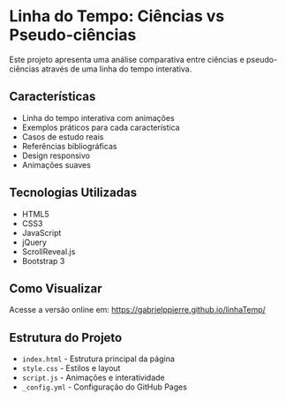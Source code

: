 # Linha do Tempo: Ciências vs Pseudo-ciências

Este projeto apresenta uma análise comparativa entre ciências e pseudo-ciências através de uma linha do tempo interativa.

## Características

- Linha do tempo interativa com animações
- Exemplos práticos para cada característica
- Casos de estudo reais
- Referências bibliográficas
- Design responsivo
- Animações suaves

## Tecnologias Utilizadas

- HTML5
- CSS3
- JavaScript
- jQuery
- ScrollReveal.js
- Bootstrap 3

## Como Visualizar

Acesse a versão online em: https://gabrielppierre.github.io/linhaTemp/

## Estrutura do Projeto

- `index.html` - Estrutura principal da página
- `style.css` - Estilos e layout
- `script.js` - Animações e interatividade
- `_config.yml` - Configuração do GitHub Pages
